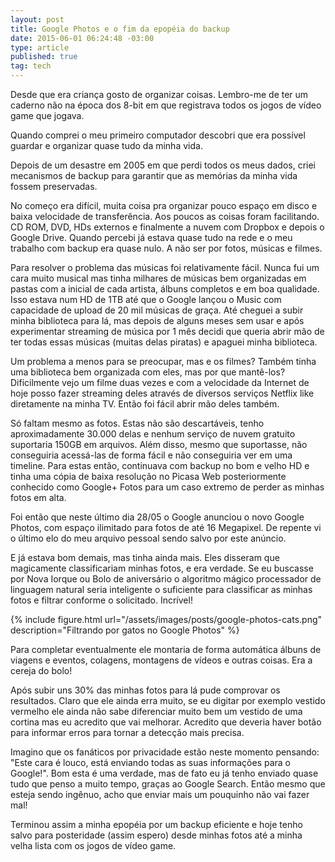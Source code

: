 ```yaml
---
layout: post
title: Google Photos e o fim da epopéia do backup
date: 2015-06-01 06:24:48 -03:00
type: article
published: true
tag: tech
---
```

Desde que era criança gosto de organizar coisas. Lembro-me de ter um caderno não na época dos 8-bit em que registrava
todos os jogos de vídeo game que jogava.
<!--more-->

Quando comprei o meu primeiro computador descobri que era possível guardar e organizar quase tudo da minha vida.

Depois de um desastre em 2005 em que perdi todos os meus dados, criei mecanismos de backup para garantir que as memórias
da minha vida fossem preservadas.

No começo era difícil, muita coisa pra organizar pouco espaço em disco e baixa velocidade de transferência. Aos poucos
as coisas foram facilitando. CD ROM, DVD, HDs externos e finalmente a nuvem com Dropbox e depois o Google Drive. Quando
percebi já estava quase tudo na rede e o meu trabalho com backup era quase nulo. A não ser por fotos, músicas e filmes.

Para resolver o problema das músicas foi relativamente fácil. Nunca fui um cara muito musical mas tinha milhares de
músicas bem organizadas em pastas com a inicial de cada artista, álbuns completos e em boa qualidade. Isso estava num
HD de 1TB até que o Google lançou o Music com capacidade de upload de 20 mil músicas de graça. Até cheguei a subir
minha biblioteca para lá, mas depois de alguns meses sem usar e após experimentar streaming de música por 1 mês
decidi que queria abrir mão de ter todas essas músicas (muitas delas piratas) e apaguei minha biblioteca.

Um problema a menos para se preocupar, mas e os filmes? Também tinha uma biblioteca bem organizada com eles, mas por
que mantê-los? Dificilmente vejo um filme duas vezes e com a velocidade da Internet de hoje posso fazer streaming deles
através de diversos serviços Netflix like diretamente na minha TV. Então foi fácil abrir mão deles também.

Só faltam mesmo as fotos. Estas não são descartáveis, tenho aproximadamente 30.000 delas e nenhum serviço de nuvem
gratuito suportaria 150GB em arquivos. Além disso, mesmo que suportasse, não conseguiria acessá-las de forma fácil e
não conseguiria ver em uma timeline. Para estas então, continuava com backup no bom e velho HD e tinha uma cópia de
baixa resolução no Picasa Web posteriormente conhecido como Google+ Fotos para um caso extremo de perder as minhas
fotos em alta.

Foi então que neste último dia 28/05 o Google anunciou o novo Google Photos, com espaço ilimitado para fotos de até 16
Megapixel. De repente vi o último elo do meu arquivo pessoal sendo salvo por este anúncio.

E já estava bom demais, mas tinha ainda mais. Eles disseram que magicamente classificariam minhas fotos, e era verdade.
Se eu buscasse por Nova Iorque ou Bolo de aniversário o algoritmo mágico processador de linguagem natural seria
inteligente o suficiente para classificar as minhas fotos e filtrar conforme o solicitado. Incrível!

{% include figure.html
   url="/assets/images/posts/google-photos-cats.png"
   description="Filtrando por gatos no Google Photos" 
%}

Para completar eventualmente ele montaria de forma automática álbuns de viagens e eventos, colagens, montagens de
vídeos e outras coisas. Era a cereja do bolo!

Após subir uns 30% das minhas fotos para lá pude comprovar os resultados. Claro que ele ainda erra muito, se eu
digitar por exemplo vestido vermelho ele ainda não sabe diferenciar muito bem um vestido de uma cortina mas eu
acredito que vai melhorar. Acredito que deveria haver botão para informar erros para tornar a detecção mais precisa.

Imagino que os fanáticos por privacidade estão neste momento pensando: "Este cara é louco, está enviando todas as suas
informações para o Google!". Bom esta é uma verdade, mas de fato eu já tenho enviado quase tudo que penso a muito
tempo, graças ao Google Search. Então mesmo que esteja sendo ingênuo, acho que enviar mais um pouquinho não vai fazer
mal!

Terminou assim a minha epopéia por um backup eficiente e hoje tenho salvo para posteridade (assim espero) desde minhas
fotos até a minha velha lista com os jogos de vídeo game.
